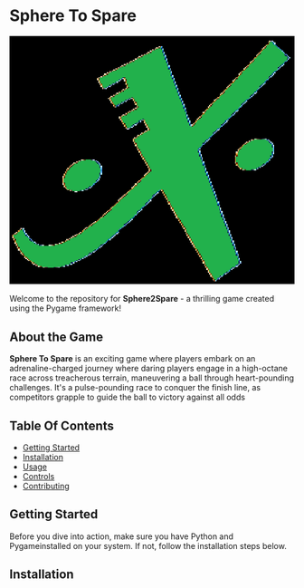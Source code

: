 # Sphere To Spare

![Sphere To Spare](icon.png)

Welcome to the repository for **Sphere2Spare** - a thrilling game created using the Pygame framework!

## About the Game
**Sphere To Spare** is an exciting game where players embark on an adrenaline-charged journey where daring players engage in a high-octane race across treacherous terrain, maneuvering a ball through heart-pounding challenges. It's a pulse-pounding race to conquer the finish line, as competitors grapple to guide the ball to victory against all odds

## Table Of Contents
- [Getting Started](#getting-started)
- [Installation](#installation)
- [Usage](#usage)
- [Controls](#controls)
- [Contributing](#contributing)

## Getting Started
Before you dive into action, make sure you have Python and Pygameinstalled on your system. If not, follow the installation steps below.

## Installation
